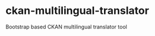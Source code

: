 ckan-multilingual-translator
============================

Bootstrap based CKAN multilingual translator tool
